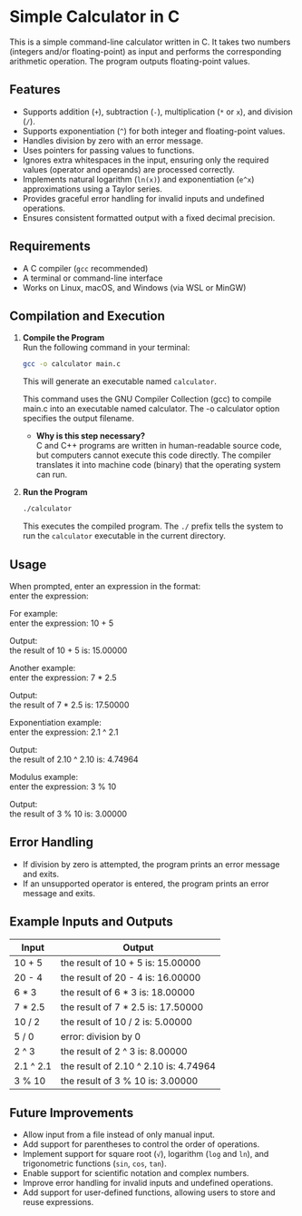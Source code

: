 # Simple Calculator in C

This is a simple command-line calculator written in C. It takes two numbers (integers and/or floating-point) as input and performs the corresponding arithmetic operation. The program outputs floating-point values.


## Features

- Supports addition (`+`), subtraction (`-`), multiplication (`*` or `x`), and division (`/`).
- Supports exponentiation (`^`) for both integer and floating-point values.
- Handles division by zero with an error message.
- Uses pointers for passing values to functions.
- Ignores extra whitespaces in the input, ensuring only the required values (operator and operands) are processed correctly.
- Implements natural logarithm (`ln(x)`) and exponentiation (`e^x`) approximations using a Taylor series.
- Provides graceful error handling for invalid inputs and undefined operations.
- Ensures consistent formatted output with a fixed decimal precision.


## Requirements

- A C compiler (`gcc` recommended)
- A terminal or command-line interface
- Works on Linux, macOS, and Windows (via WSL or MinGW)



## Compilation and Execution

1. **Compile the Program**  
   Run the following command in your terminal:  

   ```bash
   gcc -o calculator main.c
   ```

   This will generate an executable named `calculator`.

   This command uses the GNU Compiler Collection (gcc) to compile main.c into an executable named calculator. The -o calculator option specifies the output filename.
   
   - **Why is this step necessary?**  
  C and C++ programs are written in human-readable source code, but computers cannot execute this code directly. The compiler translates it into machine code (binary) that the operating system can run.



2. **Run the Program**  

   ```bash
   ./calculator
   ```

   This executes the compiled program. The `./` prefix tells the system to run the `calculator` executable in the current directory.


## Usage

When prompted, enter an expression in the format:  
enter the expression: <num1> <operator> <num2>  

For example:  
enter the expression: 10 + 5  

Output:  
the result of 10 + 5 is: 15.00000  

Another example:  
enter the expression: 7 * 2.5  

Output:  
the result of 7 * 2.5 is: 17.50000  

Exponentiation example:  
enter the expression: 2.1 ^ 2.1  

Output:  
the result of 2.10 ^ 2.10 is: 4.74964  

Modulus example:  
enter the expression: 3 % 10  

Output:  
the result of 3 % 10 is: 3.00000  


## Error Handling

- If division by zero is attempted, the program prints an error message and exits.
- If an unsupported operator is entered, the program prints an error message and exits.


## Example Inputs and Outputs

| Input     | Output                                       |
| --------- | -------------------------------------------- |
| 10 + 5    | the result of 10 + 5 is: 15.00000           |
| 20 - 4    | the result of 20 - 4 is: 16.00000           |
| 6 * 3     | the result of 6 * 3 is: 18.00000            |
| 7 * 2.5   | the result of 7 * 2.5 is: 17.50000          |
| 10 / 2    | the result of 10 / 2 is: 5.00000            |
| 5 / 0     | error: division by 0                        |
| 2 ^ 3     | the result of 2 ^ 3 is: 8.00000             |
| 2.1 ^ 2.1 | the result of 2.10 ^ 2.10 is: 4.74964       |
| 3 % 10    | the result of 3 % 10 is: 3.00000            |

## Future Improvements

- Allow input from a file instead of only manual input.
- Add support for parentheses to control the order of operations.
- Implement support for square root (`√`), logarithm (`log` and `ln`), and trigonometric functions (`sin`, `cos`, `tan`).
- Enable support for scientific notation and complex numbers.
- Improve error handling for invalid inputs and undefined operations.
- Add support for user-defined functions, allowing users to store and reuse expressions.
